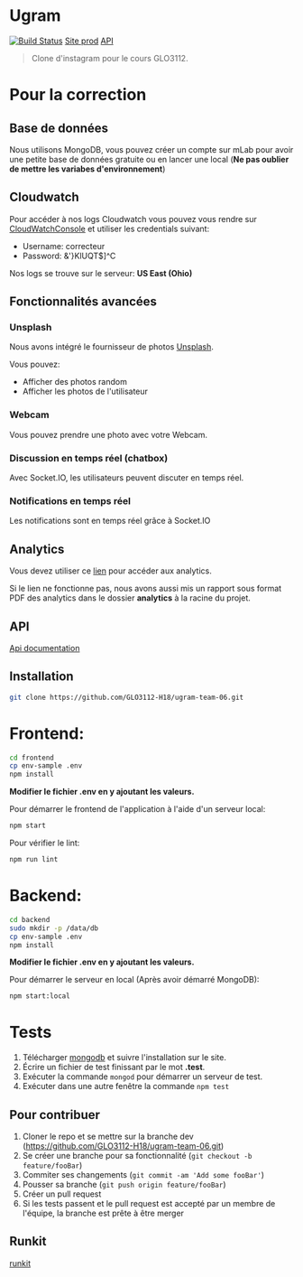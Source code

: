 # Ugram

[![Build Status](https://travis-ci.com/GLO3112-H18/ugram-team-06.svg?token=oFRzF26Q45xGBoB8qvZi&branch=dev)](https://travis-ci.com/GLO3112-H18/ugram-team-06)
[Site prod](http://u-gram-dev.s3-website.ca-central-1.amazonaws.com)
[API](http://ugram-env.us-east-2.elasticbeanstalk.com/)
> Clone d'instagram pour le cours GLO3112.

# Pour la correction

## Base de données
Nous utilisons MongoDB, vous pouvez créer un compte sur mLab pour avoir une petite base de données gratuite ou en lancer une local (**Ne pas oublier de mettre les variabes d'environnement**)

## Cloudwatch
Pour accéder à nos logs Cloudwatch vous pouvez vous rendre sur [CloudWatchConsole](https://977610490635.signin.aws.amazon.com/console)  et utiliser les credentials suivant:
- Username: correcteur
- Password: &'}KlUQT$]^C

Nos logs se trouve sur le serveur: **US East (Ohio)**

## Fonctionnalités avancées

### Unsplash
Nous avons intégré le fournisseur de photos [Unsplash](https://unsplash.com/).

Vous pouvez:
- Afficher des photos random
- Afficher les photos de l'utilisateur

### Webcam
Vous pouvez prendre une photo avec votre Webcam.

### Discussion en temps réel (chatbox)
Avec Socket.IO, les utilisateurs peuvent discuter en temps réel.

### Notifications en temps réel
Les notifications sont en temps réel grâce à Socket.IO

## Analytics
Vous devez utiliser ce [lien](https://analytics.google.com/analytics/web/template?uid=ADzRCOhETsmnNlWol4LuJg) pour accéder aux analytics.

Si le lien ne fonctionne pas, nous avons aussi mis un rapport sous format PDF des analytics dans le dossier **analytics** à la racine du projet.

## API

[Api documentation](https://documenter.getpostman.com/view/2900020/ugram-team06/RVnZgdc2)

## Installation

```sh
git clone https://github.com/GLO3112-H18/ugram-team-06.git
```
# Frontend:

```sh
cd frontend
cp env-sample .env
npm install
```
**Modifier le fichier .env en y ajoutant les valeurs.**

Pour démarrer le frontend de l'application à l'aide d'un serveur local:

```sh
npm start
```

Pour vérifier le lint:
```sh
npm run lint
```

# Backend:
```sh
cd backend
sudo mkdir -p /data/db
cp env-sample .env
npm install
```
**Modifier le fichier .env en y ajoutant les valeurs.**

Pour démarrer le serveur en local (Après avoir démarré MongoDB):
```sh
npm start:local
```

# Tests
1. Télécharger [mongodb](https://www.mongodb.com/download-center?_ga=2.118641097.1175779120.1520910751-1426939000.1520370737#production) et suivre l'installation sur le site.
2. Écrire un fichier de test finissant par le mot **.test**.
3. Exécuter la commande ```mongod``` pour démarrer un serveur de test.
4. Exécuter dans une autre fenêtre la commande  ```npm test```

## Pour contribuer

1. Cloner le repo et se mettre sur la branche dev (<https://github.com/GLO3112-H18/ugram-team-06.git>)
2. Se créer une branche pour sa fonctionnalité (`git checkout -b feature/fooBar`)
3. Commiter ses changements (`git commit -am 'Add some fooBar'`)
4. Pousser sa branche (`git push origin feature/fooBar`)
5. Créer un pull request
6. Si les tests passent et le pull request est accepté par un membre de l'équipe, la branche est prête à être merger

## Runkit

[runkit](https://runkit.com/gabswim/ugram)
